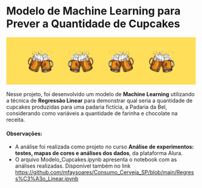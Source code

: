 # Modelo de Machine Learning para Prever a Quantidade de Cupcakes

![alt text](https://github.com/mfaysoares/Consumo_Cerveja_SP/blob/main/cover.png)

Nesse projeto, foi desenvolvido um modelo de **Machine Learning** utilizando a técnica de **Regressão Linear** para demonstrar qual seria a quantidade de cupcakes produzidas para uma padaria fictícia, a Padaria da Bel, considerando como variáveis a quantidade de farinha e chocolate na receita.

#### **Observações:**

*   A análise foi realizada como projeto no curso **Análise de experimentos: testes, mapas de cores e análises dos dados**, da plataforma Alura.
*   O arquivo Modelo_Cupcakes.ipynb apresenta o notebook com as análises realizadas. Disponível também no link https://github.com/mfaysoares/Consumo_Cerveja_SP/blob/main/Regress%C3%A3o_Linear.ipynb
